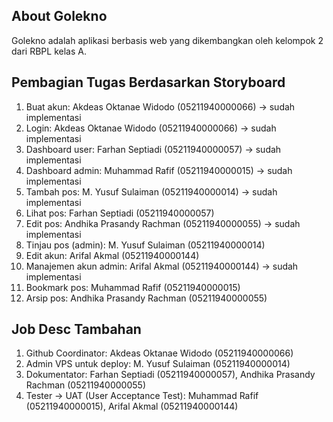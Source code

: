 ## About Golekno

Golekno adalah aplikasi berbasis web yang dikembangkan oleh kelompok 2 dari RBPL kelas A.

## Pembagian Tugas Berdasarkan Storyboard
1. Buat akun: Akdeas Oktanae Widodo (05211940000066) -> sudah implementasi
2. Login: Akdeas Oktanae Widodo (05211940000066) -> sudah implementasi
3. Dashboard user: Farhan Septiadi (05211940000057) -> sudah implementasi
4. Dashboard admin: Muhammad Rafif (05211940000015) -> sudah implementasi
5. Tambah pos: M. Yusuf Sulaiman (05211940000014) -> sudah implementasi
6. Lihat pos: Farhan Septiadi (05211940000057)
7. Edit pos: Andhika Prasandy Rachman (05211940000055) -> sudah implementasi
8. Tinjau pos (admin): M. Yusuf Sulaiman (05211940000014)
9. Edit akun: Arifal Akmal (05211940000144)
10. Manajemen akun admin: Arifal Akmal (05211940000144) -> sudah implementasi
11. Bookmark pos: Muhammad Rafif (05211940000015)
12. Arsip pos: Andhika Prasandy Rachman (05211940000055)
 

## Job Desc Tambahan
1. Github Coordinator: Akdeas Oktanae Widodo (05211940000066)
2. Admin VPS untuk deploy: M. Yusuf Sulaiman (05211940000014)
3. Dokumentator: Farhan Septiadi (05211940000057), Andhika Prasandy Rachman (05211940000055)
4. Tester  -> UAT (User Acceptance Test): Muhammad Rafif (05211940000015), Arifal Akmal (05211940000144)

